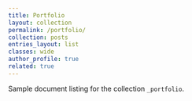 ```yaml
---
title: Portfolio
layout: collection
permalink: /portfolio/
collection: posts
entries_layout: list
classes: wide
author_profile: true
related: true
---
```


Sample document listing for the collection `_portfolio`.